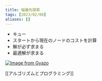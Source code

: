 ```yaml
---
title: 幅優先探索
tags: [2023/02/08]
aliases: []
---
```


- キュー
- スタートから現在のノードのコストを計算
- 解が必ず求まる
- 最適解が求まる

[![Image from Gyazo](https://i.gyazo.com/92dd678a48d5ed24e49e7e98f1c646c2.gif)](https://gyazo.com/92dd678a48d5ed24e49e7e98f1c646c2)

[[アルゴリズムとプログラミング]]